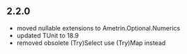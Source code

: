 ## 2.2.0
- moved nullable extensions to Ametrin.Optional.Numerics
- updated TUnit to 18.9
- removed obsolete (Try)Select use (Try)Map instead